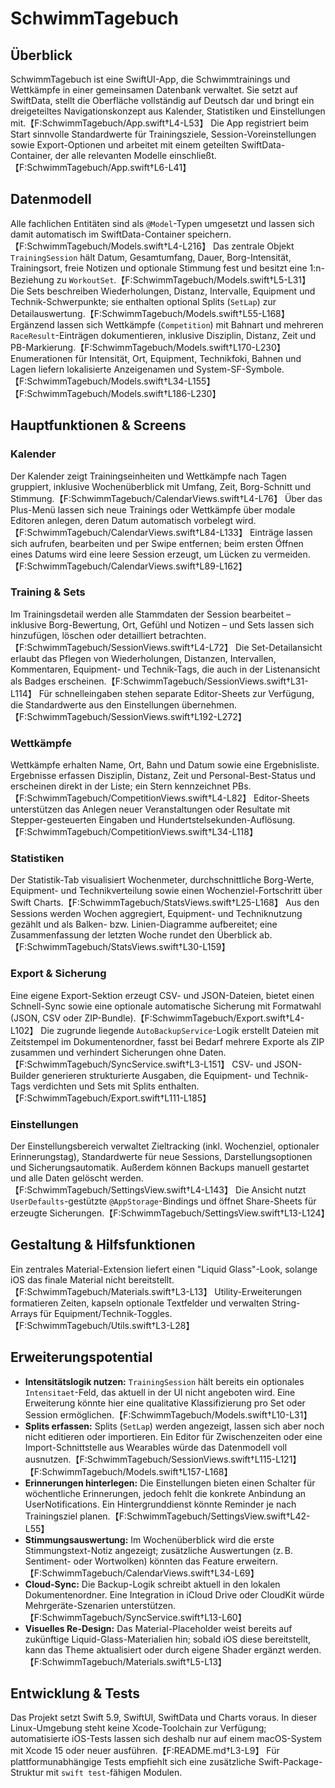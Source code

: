 # SchwimmTagebuch

## Überblick
SchwimmTagebuch ist eine SwiftUI-App, die Schwimmtrainings und Wettkämpfe in einer gemeinsamen Datenbank verwaltet. Sie setzt auf SwiftData, stellt die Oberfläche vollständig auf Deutsch dar und bringt ein dreigeteiltes Navigationskonzept aus Kalender, Statistiken und Einstellungen mit.【F:SchwimmTagebuch/App.swift†L4-L53】 Die App registriert beim Start sinnvolle Standardwerte für Trainingsziele, Session-Voreinstellungen sowie Export-Optionen und arbeitet mit einem geteilten SwiftData-Container, der alle relevanten Modelle einschließt.【F:SchwimmTagebuch/App.swift†L6-L41】

## Datenmodell
Alle fachlichen Entitäten sind als `@Model`-Typen umgesetzt und lassen sich damit automatisch im SwiftData-Container speichern.【F:SchwimmTagebuch/Models.swift†L4-L216】 Das zentrale Objekt `TrainingSession` hält Datum, Gesamtumfang, Dauer, Borg-Intensität, Trainingsort, freie Notizen und optionale Stimmung fest und besitzt eine 1:n-Beziehung zu `WorkoutSet`.【F:SchwimmTagebuch/Models.swift†L5-L31】 Die Sets beschreiben Wiederholungen, Distanz, Intervalle, Equipment und Technik-Schwerpunkte; sie enthalten optional Splits (`SetLap`) zur Detailauswertung.【F:SchwimmTagebuch/Models.swift†L55-L168】 Ergänzend lassen sich Wettkämpfe (`Competition`) mit Bahnart und mehreren `RaceResult`-Einträgen dokumentieren, inklusive Disziplin, Distanz, Zeit und PB-Markierung.【F:SchwimmTagebuch/Models.swift†L170-L230】 Enumerationen für Intensität, Ort, Equipment, Technikfoki, Bahnen und Lagen liefern lokalisierte Anzeigenamen und System-SF-Symbole.【F:SchwimmTagebuch/Models.swift†L34-L155】【F:SchwimmTagebuch/Models.swift†L186-L230】

## Hauptfunktionen & Screens
### Kalender
Der Kalender zeigt Trainingseinheiten und Wettkämpfe nach Tagen gruppiert, inklusive Wochenüberblick mit Umfang, Zeit, Borg-Schnitt und Stimmung.【F:SchwimmTagebuch/CalendarViews.swift†L4-L76】 Über das Plus-Menü lassen sich neue Trainings oder Wettkämpfe über modale Editoren anlegen, deren Datum automatisch vorbelegt wird.【F:SchwimmTagebuch/CalendarViews.swift†L84-L133】 Einträge lassen sich aufrufen, bearbeiten und per Swipe entfernen; beim ersten Öffnen eines Datums wird eine leere Session erzeugt, um Lücken zu vermeiden.【F:SchwimmTagebuch/CalendarViews.swift†L89-L162】

### Training & Sets
Im Trainingsdetail werden alle Stammdaten der Session bearbeitet – inklusive Borg-Bewertung, Ort, Gefühl und Notizen – und Sets lassen sich hinzufügen, löschen oder detailliert betrachten.【F:SchwimmTagebuch/SessionViews.swift†L4-L72】 Die Set-Detailansicht erlaubt das Pflegen von Wiederholungen, Distanzen, Intervallen, Kommentaren, Equipment- und Technik-Tags, die auch in der Listenansicht als Badges erscheinen.【F:SchwimmTagebuch/SessionViews.swift†L31-L114】 Für schnelleingaben stehen separate Editor-Sheets zur Verfügung, die Standardwerte aus den Einstellungen übernehmen.【F:SchwimmTagebuch/SessionViews.swift†L192-L272】

### Wettkämpfe
Wettkämpfe erhalten Name, Ort, Bahn und Datum sowie eine Ergebnisliste. Ergebnisse erfassen Disziplin, Distanz, Zeit und Personal-Best-Status und erscheinen direkt in der Liste; ein Stern kennzeichnet PBs.【F:SchwimmTagebuch/CompetitionViews.swift†L4-L82】 Editor-Sheets unterstützen das Anlegen neuer Veranstaltungen oder Resultate mit Stepper-gesteuerten Eingaben und Hundertstelsekunden-Auflösung.【F:SchwimmTagebuch/CompetitionViews.swift†L34-L118】

### Statistiken
Der Statistik-Tab visualisiert Wochenmeter, durchschnittliche Borg-Werte, Equipment- und Technikverteilung sowie einen Wochenziel-Fortschritt über Swift Charts.【F:SchwimmTagebuch/StatsViews.swift†L25-L168】 Aus den Sessions werden Wochen aggregiert, Equipment- und Techniknutzung gezählt und als Balken- bzw. Linien-Diagramme aufbereitet; eine Zusammenfassung der letzten Woche rundet den Überblick ab.【F:SchwimmTagebuch/StatsViews.swift†L30-L159】

### Export & Sicherung
Eine eigene Export-Sektion erzeugt CSV- und JSON-Dateien, bietet einen Schnell-Sync sowie eine optionale automatische Sicherung mit Formatwahl (JSON, CSV oder ZIP-Bundle).【F:SchwimmTagebuch/Export.swift†L4-L102】 Die zugrunde liegende `AutoBackupService`-Logik erstellt Dateien mit Zeitstempel im Dokumentenordner, fasst bei Bedarf mehrere Exporte als ZIP zusammen und verhindert Sicherungen ohne Daten.【F:SchwimmTagebuch/SyncService.swift†L3-L151】 CSV- und JSON-Builder generieren strukturierte Ausgaben, die Equipment- und Technik-Tags verdichten und Sets mit Splits enthalten.【F:SchwimmTagebuch/Export.swift†L111-L185】

### Einstellungen
Der Einstellungsbereich verwaltet Zieltracking (inkl. Wochenziel, optionaler Erinnerungstag), Standardwerte für neue Sessions, Darstellungsoptionen und Sicherungsautomatik. Außerdem können Backups manuell gestartet und alle Daten gelöscht werden.【F:SchwimmTagebuch/SettingsView.swift†L4-L143】 Die Ansicht nutzt `UserDefaults`-gestützte `@AppStorage`-Bindings und öffnet Share-Sheets für erzeugte Sicherungen.【F:SchwimmTagebuch/SettingsView.swift†L13-L124】

## Gestaltung & Hilfsfunktionen
Ein zentrales Material-Extension liefert einen "Liquid Glass"-Look, solange iOS das finale Material nicht bereitstellt.【F:SchwimmTagebuch/Materials.swift†L3-L13】 Utility-Erweiterungen formatieren Zeiten, kapseln optionale Textfelder und verwalten String-Arrays für Equipment/Technik-Toggles.【F:SchwimmTagebuch/Utils.swift†L3-L28】

## Erweiterungspotential
* **Intensitätslogik nutzen:** `TrainingSession` hält bereits ein optionales `Intensitaet`-Feld, das aktuell in der UI nicht angeboten wird. Eine Erweiterung könnte hier eine qualitative Klassifizierung pro Set oder Session ermöglichen.【F:SchwimmTagebuch/Models.swift†L10-L31】
* **Splits erfassen:** Splits (`SetLap`) werden angezeigt, lassen sich aber noch nicht editieren oder importieren. Ein Editor für Zwischenzeiten oder eine Import-Schnittstelle aus Wearables würde das Datenmodell voll ausnutzen.【F:SchwimmTagebuch/SessionViews.swift†L115-L121】【F:SchwimmTagebuch/Models.swift†L157-L168】
* **Erinnerungen hinterlegen:** Die Einstellungen bieten einen Schalter für wöchentliche Erinnerungen, jedoch fehlt die konkrete Anbindung an UserNotifications. Ein Hintergrunddienst könnte Reminder je nach Trainingsziel planen.【F:SchwimmTagebuch/SettingsView.swift†L42-L55】
* **Stimmungsauswertung:** Im Wochenüberblick wird die erste Stimmungstext-Notiz angezeigt; zusätzliche Auswertungen (z. B. Sentiment- oder Wortwolken) könnten das Feature erweitern.【F:SchwimmTagebuch/CalendarViews.swift†L34-L69】
* **Cloud-Sync:** Die Backup-Logik schreibt aktuell in den lokalen Dokumentenordner. Eine Integration in iCloud Drive oder CloudKit würde Mehrgeräte-Szenarien unterstützen.【F:SchwimmTagebuch/SyncService.swift†L13-L60】
* **Visuelles Re-Design:** Das Material-Placeholder weist bereits auf zukünftige Liquid-Glass-Materialien hin; sobald iOS diese bereitstellt, kann das Theme aktualisiert oder durch eigene Shader ergänzt werden.【F:SchwimmTagebuch/Materials.swift†L5-L13】

## Entwicklung & Tests
Das Projekt setzt Swift 5.9, SwiftUI, SwiftData und Charts voraus. In dieser Linux-Umgebung steht keine Xcode-Toolchain zur Verfügung; automatisierte iOS-Tests lassen sich deshalb nur auf einem macOS-System mit Xcode 15 oder neuer ausführen.【F:README.md†L3-L9】 Für plattformunabhängige Tests empfiehlt sich eine zusätzliche Swift-Package-Struktur mit `swift test`-fähigen Modulen.
